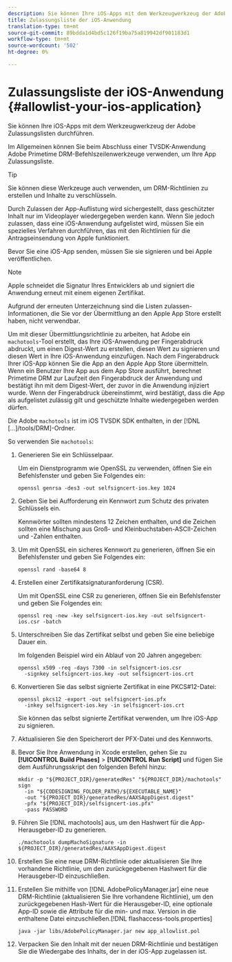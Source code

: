 ```yaml
---
description: Sie können Ihre iOS-Apps mit dem Werkzeugwerkzeug der Adobe Zulassungslisten durchführen.
title: Zulassungsliste der iOS-Anwendung
translation-type: tm+mt
source-git-commit: 89bdda1d4bd5c126f19ba75a819942df901183d1
workflow-type: tm+mt
source-wordcount: '502'
ht-degree: 0%

---
```



# Zulassungsliste der iOS-Anwendung {#allowlist-your-ios-application}

Sie können Ihre iOS-Apps mit dem Werkzeugwerkzeug der Adobe Zulassungslisten durchführen.

Im Allgemeinen können Sie beim Abschluss einer TVSDK-Anwendung Adobe Primetime DRM-Befehlszeilenwerkzeuge verwenden, um Ihre App Zulassungsliste.

>[!TIP]
>
>Sie können diese Werkzeuge auch verwenden, um DRM-Richtlinien zu erstellen und Inhalte zu verschlüsseln.

Durch Zulassen der App-Auflistung wird sichergestellt, dass geschützter Inhalt nur im Videoplayer wiedergegeben werden kann. Wenn Sie jedoch zulassen, dass eine iOS-Anwendung aufgelistet wird, müssen Sie ein spezielles Verfahren durchführen, das mit den Richtlinien für die Antragseinsendung von Apple funktioniert.

Bevor Sie eine iOS-App senden, müssen Sie sie signieren und bei Apple veröffentlichen.

>[!NOTE]
>
>Apple schneidet die Signatur Ihres Entwicklers ab und signiert die Anwendung erneut mit einem eigenen Zertifikat.

Aufgrund der erneuten Unterzeichnung sind die Listen zulassen-Informationen, die Sie vor der Übermittlung an den Apple App Store erstellt haben, nicht verwendbar.

Um mit dieser Übermittlungsrichtlinie zu arbeiten, hat Adobe ein `machotools`-Tool erstellt, das Ihre iOS-Anwendung per Fingerabdruck abdruckt, um einen Digest-Wert zu erstellen, diesen Wert zu signieren und diesen Wert in Ihre iOS-Anwendung einzufügen. Nach dem Fingerabdruck Ihrer iOS-App können Sie die App an den Apple App Store übermitteln. Wenn ein Benutzer Ihre App aus dem App Store ausführt, berechnet Primetime DRM zur Laufzeit den Fingerabdruck der Anwendung und bestätigt ihn mit dem Digest-Wert, der zuvor in die Anwendung injiziert wurde. Wenn der Fingerabdruck übereinstimmt, wird bestätigt, dass die App als aufgelistet zulässig gilt und geschützte Inhalte wiedergegeben werden dürfen.

Die Adobe `machotools` ist im iOS TVSDK SDK enthalten, in der [!DNL [...]/tools/DRM]-Ordner.

So verwenden Sie `machotools`:

1. Generieren Sie ein Schlüsselpaar.

   Um ein Dienstprogramm wie OpenSSL zu verwenden, öffnen Sie ein Befehlsfenster und geben Sie Folgendes ein:

   ```shell
   openssl genrsa -des3 -out selfsigncert-ios.key 1024
   ```

1. Geben Sie bei Aufforderung ein Kennwort zum Schutz des privaten Schlüssels ein.

   Kennwörter sollten mindestens 12 Zeichen enthalten, und die Zeichen sollten eine Mischung aus Groß- und Kleinbuchstaben-ASCII-Zeichen und -Zahlen enthalten.
1. Um mit OpenSSL ein sicheres Kennwort zu generieren, öffnen Sie ein Befehlsfenster und geben Sie Folgendes ein:

   ```shell
   openssl rand -base64 8
   ```

1. Erstellen einer Zertifikatsignaturanforderung (CSR).

   Um mit OpenSSL eine CSR zu generieren, öffnen Sie ein Befehlsfenster und geben Sie Folgendes ein:

   ```shell
   openssl req -new -key selfsigncert-ios.key -out selfsigncert-ios.csr -batch
   ```

1. Unterschreiben Sie das Zertifikat selbst und geben Sie eine beliebige Dauer ein.

   Im folgenden Beispiel wird ein Ablauf von 20 Jahren angegeben:

   ```shell
   openssl x509 -req -days 7300 -in selfsigncert-ios.csr  
     -signkey selfsigncert-ios.key -out selfsigncert-ios.crt
   ```

1. Konvertieren Sie das selbst signierte Zertifikat in eine PKCS#12-Datei:

   ```shell
   openssl pkcs12 -export -out selfsigncert-ios.pfx  
     -inkey selfsigncert-ios.key -in selfsigncert-ios.crt
   ```

   Sie können das selbst signierte Zertifikat verwenden, um Ihre iOS-App zu signieren.

1. Aktualisieren Sie den Speicherort der PFX-Datei und des Kennworts.
1. Bevor Sie Ihre Anwendung in Xcode erstellen, gehen Sie zu **[!UICONTROL Build Phases]** > **[!UICONTROL Run Script]** und fügen Sie dem Ausführungsskript den folgenden Befehl hinzu:

   ```shell
   mkdir -p "${PROJECT_DIR}/generatedRes" "${PROJECT_DIR}/machotools" sign  
     -in "${CODESIGNING_FOLDER_PATH}/${EXECUTABLE_NAME}"  
     -out "${PROJECT_DIR}/generatedRes/AAXSAppDigest.digest"  
     -pfx "${PROJECT_DIR}/selfsigncert-ios.pfx"  
     -pass PASSWORD
   ```

1. Führen Sie [!DNL machotools] aus, um den Hashwert für die App-Herausgeber-ID zu generieren.

   ```shell
   ./machotools dumpMachoSignature -in ${PROJECT_DIR}/generatedRes/AAXSAppDigest.digest
   ```

1. Erstellen Sie eine neue DRM-Richtlinie oder aktualisieren Sie Ihre vorhandene Richtlinie, um den zurückgegebenen Hashwert für die Herausgeber-ID einzuschließen.
1. Erstellen Sie mithilfe von [!DNL AdobePolicyManager.jar] eine neue DRM-Richtlinie (aktualisieren Sie Ihre vorhandene Richtlinie), um den zurückgegebenen Hash-Wert für die Herausgeber-ID, eine optionale App-ID sowie die Attribute für die min- und max. Version in die enthaltene Datei einzuschließen.[!DNL flashaccess-tools.properties]

   ```shell
   java -jar libs/AdobePolicyManager.jar new app_allowlist.pol
   ```

1. Verpacken Sie den Inhalt mit der neuen DRM-Richtlinie und bestätigen Sie die Wiedergabe des Inhalts, der in der iOS-App zugelassen ist.

